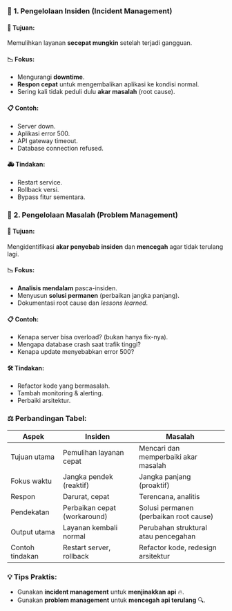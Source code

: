 ### 🔧 **1. Pengelolaan Insiden (Incident Management)**

#### 📌 **Tujuan:**

Memulihkan layanan **secepat mungkin** setelah terjadi gangguan.

#### 📉 Fokus:

* Mengurangi **downtime**.
* **Respon cepat** untuk mengembalikan aplikasi ke kondisi normal.
* Sering kali tidak peduli dulu **akar masalah** (root cause).

#### 📋 Contoh:

* Server down.
* Aplikasi error 500.
* API gateway timeout.
* Database connection refused.

#### 🚑 Tindakan:

* Restart service.
* Rollback versi.
* Bypass fitur sementara.


### 🧠 **2. Pengelolaan Masalah (Problem Management)**

#### 📌 **Tujuan:**

Mengidentifikasi **akar penyebab insiden** dan **mencegah** agar tidak terulang lagi.

#### 📉 Fokus:

* **Analisis mendalam** pasca-insiden.
* Menyusun **solusi permanen** (perbaikan jangka panjang).
* Dokumentasi root cause dan *lessons learned*.

#### 📋 Contoh:

* Kenapa server bisa overload? (bukan hanya fix-nya).
* Mengapa database crash saat trafik tinggi?
* Kenapa update menyebabkan error 500?

#### 🛠️ Tindakan:

* Refactor kode yang bermasalah.
* Tambah monitoring & alerting.
* Perbaiki arsitektur.


### ⚖️ Perbandingan Tabel:

| Aspek           | **Insiden**                  | **Masalah**                            |
| --------------- | ---------------------------- | -------------------------------------- |
| Tujuan utama    | Pemulihan layanan cepat      | Mencari dan memperbaiki akar masalah   |
| Fokus waktu     | Jangka pendek (reaktif)      | Jangka panjang (proaktif)              |
| Respon          | Darurat, cepat               | Terencana, analitis                    |
| Pendekatan      | Perbaikan cepat (workaround) | Solusi permanen (perbaikan root cause) |
| Output utama    | Layanan kembali normal       | Perubahan struktural atau pencegahan   |
| Contoh tindakan | Restart server, rollback     | Refactor kode, redesign arsitektur     |


### 💡 Tips Praktis:

* Gunakan **incident management** untuk **menjinakkan api** 🔥.
* Gunakan **problem management** untuk **mencegah api terulang** 🔍.

